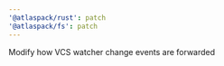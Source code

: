 ```yaml
---
'@atlaspack/rust': patch
'@atlaspack/fs': patch
---
```


Modify how VCS watcher change events are forwarded
